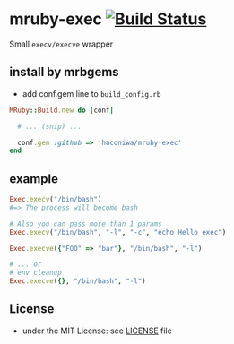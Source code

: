 # mruby-exec   [![Build Status](https://travis-ci.org/haconiwa/mruby-exec.svg?branch=master)](https://travis-ci.org/haconiwa/mruby-exec)

Small `execv/execve` wrapper

## install by mrbgems

- add conf.gem line to `build_config.rb`

```ruby
MRuby::Build.new do |conf|

  # ... (snip) ...

  conf.gem :github => 'haconiwa/mruby-exec'
end
```

## example

```ruby
Exec.execv("/bin/bash")
#=> The process will become bash

# Also you can pass more than 1 params
Exec.execv("/bin/bash", "-l", "-c", "echo Hello exec")
```

```ruby
Exec.execve({"FOO" => "bar"}, "/bin/bash", "-l")

# ... or
# env cleanup
Exec.execve({}, "/bin/bash", "-l")
```

## License

- under the MIT License: see [LICENSE](./LICENSE) file
